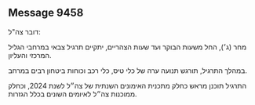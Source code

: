 ## Message 9458

דובר צה"ל: 

מחר (ג׳), החל משעות הבוקר ועד שעות הצהריים, יתקיים תרגיל צבאי במרחבי הגליל המרכזי והעליון. 

במהלך התרגיל, תורגש תנועה ערה של כלי טיס, כלי רכב וכוחות ביטחון רבים במרחב. 

התרגיל תוכנן מראש כחלק מתכנית האימונים השנתית של צה״ל לשנת 2024, וכחלק ממוכנות צה״ל לאיומים השונים בכלל הגזרות.


